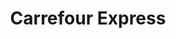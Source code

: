 ---
title: "Carrefour Express"
url: /rouen/carrefour-express-rue-de-la-republique/
shop: commodité
---
